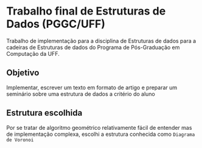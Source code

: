 # Trabalho final de Estruturas de Dados (PGGC/UFF)

Trabalho de implementação para a disciplina de Estruturas de dados para a cadeiras de Estruturas de dados do Programa de Pós-Graduação em Computação da UFF.

## Objetivo
Implementar, escrever um texto em formato de artigo e preparar um seminário sobre uma estrutura de dados a critério do aluno

## Estrutura escolhida
Por se tratar de algoritmo geométrico relativamente fácil de entender mas de implementação complexa, escolhi a estrutura conhecida como `Diagrama de Voronoi`
